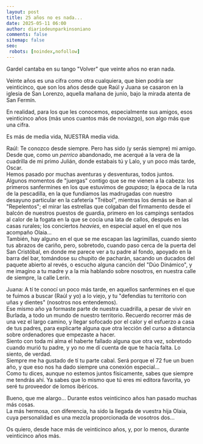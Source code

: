 ```yaml
---
layout: post
title: 25 años no es nada...
date: 2025-05-11 06:00
author: diariodeunparkinsoniano
comments: false
sitemap: false
seo:
 robots: [noindex,nofollow]
---
```

Gardel cantaba en su tango "Volver" que veinte años no eran nada.

Veinte años es una cifra como otra cualquiera, que bien podría ser veinticinco, que son los años desde que Raúl y Juana se casaron en la iglesia de San Lorenzo, aquella mañana de junio, bajo la mirada atenta de San Fermín.

En realidad, para los que les conocemos, especialmente sus amigos, esos veinticinco años (más unos cuantos más de noviazgo), son algo más que una cifra.

Es más de media vida, NUESTRA media vida.

Raúl: Te conozco desde siempre. Pero has sido (y serás siempre) mi amigo.  
Desde que, como un *perrico* abandonado, me acerqué a la vera de la cuadrilla de mi primo Julián, donde estabais tú y Lalo, y un poco más tarde, Oscar.  
Hemos pasado por muchas aventuras y desventuras, todos juntos.  
Algunos momentos de "juergas" contigo que se me vienen a la cabeza: los primeros sanfermines en los que estuvimos de *gaupasa*; la época de la ruta de la pescadilla, en la que fundíamos las madrugadas con nuestro desayuno particular en la cafetería "Trébol", mientras los demás se iban al "Repelentos"; el mirar las estrellas que colgaban del firmamento desde el balcón de nuestros puestos de guardia, primero en los campings sentados al calor de la fogata en la que se cocía una lata de callos, después en las casas rurales; los conciertos *heavies*, en especial aquel en el que nos acompaño Olaia...  
También, hay alguno en el que se me escapan las lagrimillas, cuando siento tus abrazos de cariño, pero, sobretodo, cuando paso cerca de la puerta del San Cristóbal, en donde me parece ver a tu padre al fondo, apoyado en la barra del bar, tomándose su chupito de pacharán, sacando un ducados del paquete abierto al revés, o escucho alguna canción del "Dúo Dinámico", y me imagino a tu madre y a la mía hablando sobre nosotros, en nuestra calle de siempre, la calle Lerín.

Juana: A tí te conocí un poco más tarde, en aquellos sanfermines en el que te fuimos a buscar (Raúl y yo) a lo viejo, y tu "defendías tu territorio con uñas y dientes" (nosotros nos entendemos).  
Ese mismo año ya formaste parte de nuestra cuadrilla, a pesar de vivir en Burlada, a todo un mundo de nuestro territorio. Recuerdo recorrer más de una vez el largo camino, y llegar sofocado por el calor y el esfuerzo a casa de tus padres, para explicarte alguna que otra lección del curso a distancia sobre ordenadores que empezaste a hacer.  
Siento con toda mi alma el haberte fallado alguna que otra vez, sobretodo cuando murió tu padre, y yo no me dí cuenta de que te hacía falta. Lo siento, de verdad.  
Siempre me ha gustado de tí tu parte cabal. Será porque el 72 fue un buen año, y que eso nos ha dado siempre una conexión especial...  
Como tu dices, aunque no estemos juntos físicamente, sabes que siempre me tendrás ahí. Ya sabes que lo mismo que tú eres mi editora favorita, yo seré tu proveedor de lomos ibéricos.

Bueno, que me alargo... Durante estos veinticinco años han pasado muchas más cosas.  
La más hermosa, con diferencia, ha sido la llegada de vuestra hija Olaia, cuya personalidad es una mezcla proporcionada de vosotros dos...

Os quiero, desde hace más de veinticinco años, y, por lo menos, durante veinticinco años más.
